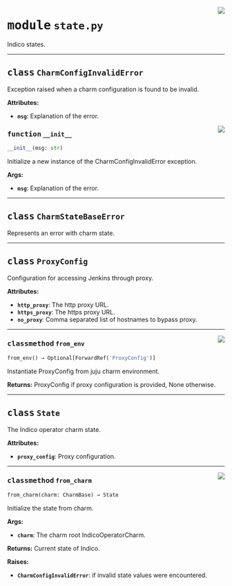 <!-- markdownlint-disable -->

<a href="../src/state.py#L0"><img align="right" style="float:right;" src="https://img.shields.io/badge/-source-cccccc?style=flat-square"></a>

# <kbd>module</kbd> `state.py`
Indico states. 



---

## <kbd>class</kbd> `CharmConfigInvalidError`
Exception raised when a charm configuration is found to be invalid. 



**Attributes:**
 
 - <b>`msg`</b>:  Explanation of the error. 

<a href="../src/state.py#L27"><img align="right" style="float:right;" src="https://img.shields.io/badge/-source-cccccc?style=flat-square"></a>

### <kbd>function</kbd> `__init__`

```python
__init__(msg: str)
```

Initialize a new instance of the CharmConfigInvalidError exception. 



**Args:**
 
 - <b>`msg`</b>:  Explanation of the error. 





---

## <kbd>class</kbd> `CharmStateBaseError`
Represents an error with charm state. 





---

## <kbd>class</kbd> `ProxyConfig`
Configuration for accessing Jenkins through proxy. 



**Attributes:**
 
 - <b>`http_proxy`</b>:  The http proxy URL. 
 - <b>`https_proxy`</b>:  The https proxy URL. 
 - <b>`no_proxy`</b>:  Comma separated list of hostnames to bypass proxy. 




---

<a href="../src/state.py#L49"><img align="right" style="float:right;" src="https://img.shields.io/badge/-source-cccccc?style=flat-square"></a>

### <kbd>classmethod</kbd> `from_env`

```python
from_env() → Optional[ForwardRef('ProxyConfig')]
```

Instantiate ProxyConfig from juju charm environment. 



**Returns:**
  ProxyConfig if proxy configuration is provided, None otherwise. 


---

## <kbd>class</kbd> `State`
The Indico operator charm state. 



**Attributes:**
 
 - <b>`proxy_config`</b>:  Proxy configuration. 




---

<a href="../src/state.py#L77"><img align="right" style="float:right;" src="https://img.shields.io/badge/-source-cccccc?style=flat-square"></a>

### <kbd>classmethod</kbd> `from_charm`

```python
from_charm(charm: CharmBase) → State
```

Initialize the state from charm. 



**Args:**
 
 - <b>`charm`</b>:  The charm root IndicoOperatorCharm. 



**Returns:**
 Current state of Indico. 



**Raises:**
 
 - <b>`CharmConfigInvalidError`</b>:  if invalid state values were encountered. 


